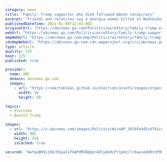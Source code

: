 ```yaml
---
category: news
title: "Family: Trump supporter who died followed QAnon conspiracy"
excerpt: "Friends and relatives say a Georgia woman killed in Wednesday’s siege of the U.S. Capitol was a recovering drug addict who wanted to become a sobriety counselor"
publishedDateTime: 2021-01-09T12:43:00Z
originalUrl: "https://abcnews.go.com/Politics/wireStory/family-trump-supporter-died-qanon-conspiracy-75147520"
webUrl: "https://abcnews.go.com/Politics/wireStory/family-trump-supporter-died-qanon-conspiracy-75147520"
ampWebUrl: "https://abcnews.go.com/amp/Politics/wireStory/family-trump-supporter-died-qanon-conspiracy-75147520"
cdnAmpWebUrl: "https://abcnews-go-com.cdn.ampproject.org/c/s/abcnews.go.com/amp/Politics/wireStory/family-trump-supporter-died-qanon-conspiracy-75147520"
type: article
quality: 125
heat: 125
published: true

provider:
  name: ABC
  domain: abcnews.go.com
  images:
    - url: "https://smartableai.github.io/election/assets/images/organizations/abcnews.go.com-50x50.jpg"
      width: 50
      height: 50

topics:
  - Election
  - Donald Trump

images:
  - url: "https://s.abcnews.com/images/Politics/WireAP_10f0fe4d5c6741cebcd017089c462e9b_16x9_992.jpg"
    width: 992
    height: 558
    isCached: true

secured: "AwYqoB09ij66/H1paIsFGAPdMINqUp+4dlyQe0cPrIpHz/lr6aysedORtnP9UlJ5PEnxfzs2muVsFKsOg5xcMdK8mbM6Z6ExPjVsooO0PmKWlg0HCX5uZh1PZqql/FfoJ/xZk6OsGRuDfnLyZRR7imoJj07hPU8jw6bWn08BOanaNYp+nD3FRFzOkIv/hlcZXsJrBEdm/L4ixgRznnvbKqycZ8XkYKbzHJX2v9G4Si1Ne7K6b/GT1U7tvRedgMVbbCuARnpbjcePRifyOVs6vvKWy7zx6+L2XgLRgt8ubPJ+wryz8ygfD99NdQAaq6eH7KNnAacU4gi42fPHPAC5rQWpfA3SzukjYk+1lrq/N9c=;vkg6qY/izYakBDtRYmJYdQ=="
---
```


